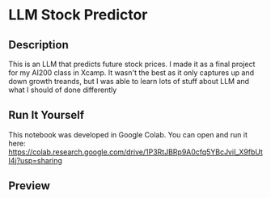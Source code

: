 # LLM Stock Predictor

## Description
This is an LLM that predicts future stock prices. I made it as a final project for my AI200 class in Xcamp. It wasn't the best as it only captures up and down growth treands, but I was able to learn lots of stuff about LLM and what I should of done differently

## Run It Yourself
This notebook was developed in Google Colab. You can open and run it here:  
https://colab.research.google.com/drive/1P3RtJBRp9A0cfq5YBcJviI_X9fbUtI4j?usp=sharing

## Preview
